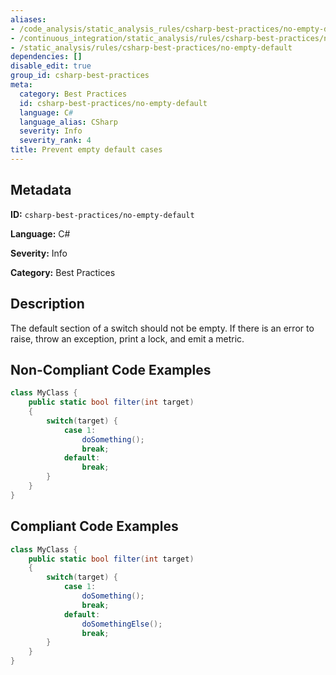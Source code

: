 ```yaml
---
aliases:
- /code_analysis/static_analysis_rules/csharp-best-practices/no-empty-default
- /continuous_integration/static_analysis/rules/csharp-best-practices/no-empty-default
- /static_analysis/rules/csharp-best-practices/no-empty-default
dependencies: []
disable_edit: true
group_id: csharp-best-practices
meta:
  category: Best Practices
  id: csharp-best-practices/no-empty-default
  language: C#
  language_alias: CSharp
  severity: Info
  severity_rank: 4
title: Prevent empty default cases
---
```

<!--  SOURCED FROM https://github.com/DataDog/datadog-static-analyzer-rule-docs -->


## Metadata
**ID:** `csharp-best-practices/no-empty-default`

**Language:** C#

**Severity:** Info

**Category:** Best Practices

## Description
The default section of a switch should not be empty. If there is an error to raise, throw an exception, print a lock, and emit a metric.

## Non-Compliant Code Examples
```csharp
class MyClass {
    public static bool filter(int target)
    {
        switch(target) {
            case 1:
                doSomething();
                break;
            default:
                break;
        }
    }
}

```

## Compliant Code Examples
```csharp
class MyClass {
    public static bool filter(int target)
    {
        switch(target) {
            case 1:
                doSomething();
                break;
            default:
                doSomethingElse();
                break;
        }
    }
}

```
